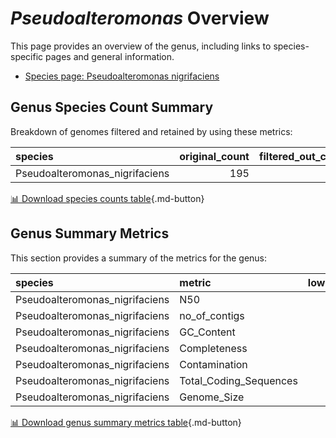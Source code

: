 # *Pseudoalteromonas* Overview
This page provides an overview of the genus, including links to species-specific pages and general information.

- [Species page: Pseudoalteromonas nigrifaciens](Pseudoalteromonas_nigrifaciens/index.md)
## Genus Species Count Summary
Breakdown of genomes filtered and retained by using these metrics:

| species                        |   original_count |   filtered_out_count |   final_count |
|:-------------------------------|-----------------:|---------------------:|--------------:|
| Pseudoalteromonas_nigrifaciens |              195 |                   10 |           185 |


[📊 Download species counts table](species_counts.csv){.md-button}
## Genus Summary Metrics
This section provides a summary of the metrics for the genus:

| species                        | metric                 |   lower_bounds |   upper_bounds |
|:-------------------------------|:-----------------------|---------------:|---------------:|
| Pseudoalteromonas_nigrifaciens | N50                    |   413000       |      nan       |
| Pseudoalteromonas_nigrifaciens | no_of_contigs          |      nan       |       70       |
| Pseudoalteromonas_nigrifaciens | GC_Content             |       39       |       41       |
| Pseudoalteromonas_nigrifaciens | Completeness           |       99       |      nan       |
| Pseudoalteromonas_nigrifaciens | Contamination          |      nan       |        1       |
| Pseudoalteromonas_nigrifaciens | Total_Coding_Sequences |     3400       |     4000       |
| Pseudoalteromonas_nigrifaciens | Genome_Size            |        3.8e+06 |        4.3e+06 |


[📊 Download genus summary metrics table](genus_summary_metrics.csv){.md-button}
